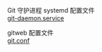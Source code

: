 Git 守护进程 systemd 配置文件  
[git-daemon.service](https://github.com/godontop/linux/blob/master/etc/systemd/system/git-daemon.service)

gitweb 配置文件  
[git.conf](https://github.com/godontop/linux/blob/master/etc/httpd/conf.d/git.conf)